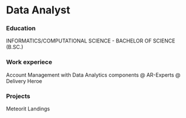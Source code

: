 # Data Analyst

### Education
INFORMATICS/COMPUTATIONAL SCIENCE - BACHELOR OF
SCIENCE (B.SC.)

### Work experiece
Account Management with Data Analytics components @ AR-Experts @ Delivery Heroe

### Projects
Meteorit Landings
